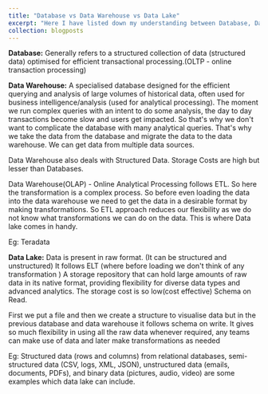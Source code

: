 ```yaml
---
title: "Database vs Data Warehouse vs Data Lake"
excerpt: "Here I have listed down my understanding between Database, Data Warehouse and Data Lake"
collection: blogposts
---
```


**Database:** Generally refers to a structured collection of data (structured data) optimised for efficient transactional processing.(OLTP - online transaction processing)

**Data Warehouse:** A specialised database designed for the efficient querying and analysis of large volumes of historical data, often used for business intelligence/analysis (used for analytical processing). The moment we run complex queries with an intent to do some analysis, the day to day transactions become slow and users get impacted. So that's why we don't want to complicate the database with many analytical queries. That's why we take the data from the database and migrate the data to the data warehouse. We can get data from multiple data sources. 

Data Warehouse also deals with Structured Data. Storage Costs are high but lesser than Databases.

Data Warehouse(OLAP) - Online Analytical Processing follows ETL. So here the transformation is a complex process. So before even loading the data into the data warehouse we need to get the data in a desirable format by making transformations. So ETL approach reduces our flexibility as we do not know what transformations we can do on the data. This is where Data lake comes in handy.

Eg: Teradata

**Data Lake:** Data is present in raw format. (It can be structured and unstructured)  It follows ELT (where  before loading we don't think of any transformation ) A storage repository that can hold large amounts of raw data in its native format, providing flexibility for diverse data types and advanced analytics. The storage cost is so low(cost effective) Schema on Read.

First we put a file and then we create a structure to visualise data but in the previous database and data warehouse it follows schema on write. It gives so much flexibility in using all the raw data whenever required, any teams can make use of data and later make transformations as needed

Eg: Structured data (rows and columns) from relational databases, semi-structured data (CSV, logs, XML, JSON), unstructured data (emails, documents, PDFs), and binary data (pictures, audio, video) are some examples which data lake can include.
